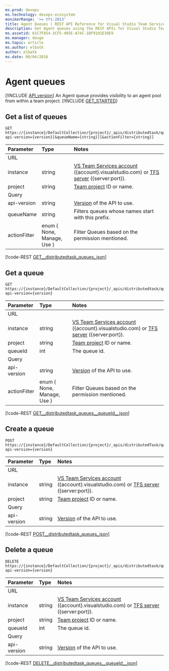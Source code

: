 ```yaml
---
ms.prod: devops
ms.technology: devops-ecosystem
monikerRange: '>= tfs-2013'
title: Agent Queues | REST API Reference for Visual Studio Team Services and Team Foundation Server
description: Get Agent queues using the REST APIs for Visual Studio Team Services and Team Foundation Server.
ms.assetid: 61C7F854-3CF5-405E-A74C-1DF9101E38E9
ms.manager: douge
ms.topic: article
ms.author: elbatk
author: elbatk
ms.date: 08/04/2016
---
```

# Agent queues
[!INCLUDE [API_version](../_data/version3-preview1.md)]
An Agent queue provides visibility to an agent pool from within a team project.
[!INCLUDE [GET_STARTED](../_data/get-started.md)]

## Get a list of queues
```no-highlight
GET https://{instance}/DefaultCollection/{project}/_apis/distributedtask/queues?api-version={version}[&queueName={string}][&actionFilter={string}]
```
| Parameter | Type   | Notes
|:----------|:-------|:------------
| URL
| instance  | string | [VS Team Services account](/integrate/get-started/rest/basics.md) ({account}.visualstudio.com) or [TFS server](/integrate/get-started/rest/basics.md) ({server:port}).
| project       | string   | [Team project](../tfs/projects.md) ID or name.
| Query
| api-version | string | [Version](../../concepts/rest-api-versioning.md) of the API to use.
| queueName   | string | Filters queues whose names start with this prefix.
| actionFilter | enum { None, Manage, Use } | Filter Queues based on the permission mentioned.
[!code-REST [GET__distributedtask_queues_json](./_data/GET__distributedtask_queues.json)]

## Get a queue
```no-highlight
GET https://{instance}/DefaultCollection/{project}/_apis/distributedtask/queues/{queueId}?api-version={version}
```
| Parameter | Type   | Notes
|:----------|:-------|:------------
| URL
| instance  | string | [VS Team Services account](/integrate/get-started/rest/basics.md) ({account}.visualstudio.com) or [TFS server](/integrate/get-started/rest/basics.md) ({server:port}).
| project       | string   | [Team project](../tfs/projects.md) ID or name.
| queueId   | int    | The queue id.
| Query
| api-version | string | [Version](../../concepts/rest-api-versioning.md) of the API to use.
| actionFilter | enum { None, Manage, Use } | Filter Queues based on the permission mentioned.
[!code-REST [GET__distributedtask_queues__queueId__json](./_data/GET__distributedtask_queues__queueId_.json)]

## Create a queue
```no-highlight
POST https://{instance}/DefaultCollection/{project}/_apis/distributedTask/queues?api-version={version}
```
| Parameter | Type   | Notes
|:----------|:-------|:------------
| URL
| instance  | string | [VS Team Services account](/integrate/get-started/rest/basics.md) ({account}.visualstudio.com) or [TFS server](/integrate/get-started/rest/basics.md) ({server:port}).
| project       | string   | [Team project](../tfs/projects.md) ID or name.
| Query
| api-version | string | [Version](../../concepts/rest-api-versioning.md) of the API to use.
[!code-REST [POST__distributedtask_queues_json](./_data/POST__distributedtask_queues.json)]

## Delete a queue
```no-highlight
DELETE https://{instance}/DefaultCollection/{project}/_apis/distributedtask/queues/{queueId}?api-version={version}
```
| Parameter | Type   | Notes
|:----------|:-------|:------------
| URL
| instance  | string | [VS Team Services account](/integrate/get-started/rest/basics.md) ({account}.visualstudio.com) or [TFS server](/integrate/get-started/rest/basics.md) ({server:port}).
| project       | string   | [Team project](../tfs/projects.md) ID or name.
| queueId   | int    | The queue id.
| Query
| api-version | string | [Version](../../concepts/rest-api-versioning.md) of the API to use.
[!code-REST [DELETE__distributedtask_queues__queueId__json](./_data/DELETE__distributedtask_queues__queueId_.json)]